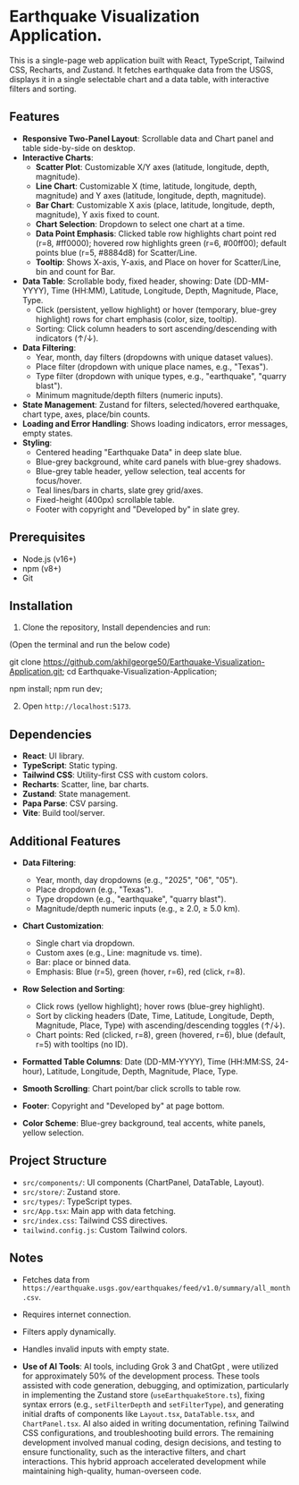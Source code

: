 # Earthquake Visualization Application.

This is a single-page web application built with React, TypeScript, Tailwind CSS, Recharts, and Zustand. It fetches earthquake data from the USGS, displays it in a single selectable chart and a data table, with interactive filters and sorting.

## Features
- **Responsive Two-Panel Layout**: Scrollable data and Chart panel and  table side-by-side on desktop.
- **Interactive Charts**:
  - **Scatter Plot**: Customizable X/Y axes (latitude, longitude, depth, magnitude).
  - **Line Chart**: Customizable X (time, latitude, longitude, depth, magnitude) and Y axes (latitude, longitude, depth, magnitude).
  - **Bar Chart**: Customizable X axis (place, latitude, longitude, depth, magnitude), Y axis fixed to count.
  - **Chart Selection**: Dropdown to select one chart at a time.
  - **Data Point Emphasis**: Clicked table row highlights chart point red (r=8, #ff0000); hovered row highlights green (r=6, #00ff00); default points blue (r=5, #8884d8) for Scatter/Line.
  - **Tooltip**: Shows X-axis, Y-axis, and Place on hover for Scatter/Line, bin and count for Bar.
- **Data Table**: Scrollable body, fixed header, showing: Date (DD-MM-YYYY), Time (HH:MM), Latitude, Longitude, Depth, Magnitude, Place, Type.
  - Click (persistent, yellow highlight) or hover (temporary, blue-grey highlight) rows for chart emphasis (color, size, tooltip).
  - Sorting: Click column headers to sort ascending/descending with indicators (↑/↓).
- **Data Filtering**:
  - Year, month, day filters (dropdowns with unique dataset values).
  - Place filter (dropdown with unique place names, e.g., "Texas").
  - Type filter (dropdown with unique types, e.g., "earthquake", "quarry blast").
  - Minimum magnitude/depth filters (numeric inputs).
- **State Management**: Zustand for filters, selected/hovered earthquake, chart type, axes, place/bin counts.
- **Loading and Error Handling**: Shows loading indicators, error messages, empty states.
- **Styling**:
  - Centered heading "Earthquake Data" in deep slate blue.
  - Blue-grey background, white card panels with blue-grey shadows.
  - Blue-grey table header, yellow selection, teal accents for focus/hover.
  - Teal lines/bars in charts, slate grey grid/axes.
  - Fixed-height (400px) scrollable table.
  - Footer with copyright and "Developed by" in slate grey.

## Prerequisites
- Node.js (v16+)
- npm (v8+)
- Git

## Installation
1. Clone the repository, Install dependencies and run:

(Open the terminal and run the below code)

git clone https://github.com/akhilgeorge50/Earthquake-Visualization-Application.git;
cd Earthquake-Visualization-Application;

npm install;
npm run dev;

2. Open `http://localhost:5173`.




## Dependencies
- **React**: UI library.
- **TypeScript**: Static typing.
- **Tailwind CSS**: Utility-first CSS with custom colors.
- **Recharts**: Scatter, line, bar charts.
- **Zustand**: State management.
- **Papa Parse**: CSV parsing.
- **Vite**: Build tool/server.

## Additional Features
- **Data Filtering**:
  - Year, month, day dropdowns (e.g., "2025", "06", "05").
  - Place dropdown (e.g., "Texas").
  - Type dropdown (e.g., "earthquake", "quarry blast").
  - Magnitude/depth numeric inputs (e.g., ≥ 2.0, ≥ 5.0 km).
- **Chart Customization**:
  - Single chart via dropdown.
  - Custom axes (e.g., Line: magnitude vs. time).
  - Bar: place or binned data.
  - Emphasis: Blue (r=5), green (hover, r=6), red (click, r=8).

- **Row Selection and Sorting**:
  - Click rows (yellow highlight); hover rows (blue-grey highlight).
  - Sort by clicking headers (Date, Time, Latitude, Longitude, Depth, Magnitude, Place, Type) with ascending/descending toggles (↑/↓).
  - Chart points: Red (clicked, r=8), green (hovered, r=6), blue (default, r=5) with tooltips (no ID).
- **Formatted Table Columns**: Date (DD-MM-YYYY), Time (HH:MM:SS, 24-hour), Latitude, Longitude, Depth, Magnitude, Place, Type.
- **Smooth Scrolling**: Chart point/bar click scrolls to table row.
- **Footer**: Copyright and "Developed by" at page bottom.
- **Color Scheme**: Blue-grey background, teal accents, white panels, yellow selection.

## Project Structure
- `src/components/`: UI components (ChartPanel, DataTable, Layout).
- `src/store/`: Zustand store.
- `src/types/`: TypeScript types.
- `src/App.tsx`: Main app with data fetching.
- `src/index.css`: Tailwind CSS directives.
- `tailwind.config.js`: Custom Tailwind colors.


## Notes
- Fetches data from `https://earthquake.usgs.gov/earthquakes/feed/v1.0/summary/all_month.csv`.
- Requires internet connection.
- Filters apply dynamically.
- Handles invalid inputs with empty state.

- **Use of AI Tools**: AI tools, including Grok 3 and ChatGpt , were utilized for approximately 50% of the development process. These tools assisted with code generation, debugging, and optimization, particularly in implementing the Zustand store (`useEarthquakeStore.ts`), fixing syntax errors (e.g., `setFilterDepth` and `setFilterType`), and generating initial drafts of components like `Layout.tsx`, `DataTable.tsx`, and `ChartPanel.tsx`. AI also aided in writing documentation, refining Tailwind CSS configurations, and troubleshooting build errors. The remaining development involved manual coding, design decisions, and testing to ensure functionality, such as the interactive filters, and chart interactions. This hybrid approach accelerated development while maintaining high-quality, human-overseen code.

